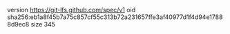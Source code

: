 version https://git-lfs.github.com/spec/v1
oid sha256:eb1a8f45b7a75c857cf55c313b72a231657ffe3af40977d1f4d94e17888d9ec8
size 345
